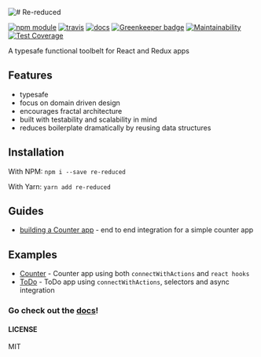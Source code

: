 ![# Re-reduced](/docs/assets/logo-positive.png)

[![npm module](https://badge.fury.io/js/re-reduced.svg)](https://www.npmjs.org/package/re-reduced)
[![travis](https://travis-ci.org/alanrsoares/re-reduced.svg?branch=master)](https://travis-ci.org/alanrsoares/re-reduced)
[![docs](https://img.shields.io/badge/docs-powered%20by%20Docz-blue.svg)](https://re-reduced.netlify.com/)
[![Greenkeeper badge](https://badges.greenkeeper.io/alanrsoares/re-reduced.svg)](https://greenkeeper.io/)
[![Maintainability](https://api.codeclimate.com/v1/badges/9ca1f9c978d188a22e8e/maintainability)](https://codeclimate.com/github/alanrsoares/re-reduced/maintainability)
[![Test Coverage](https://api.codeclimate.com/v1/badges/9ca1f9c978d188a22e8e/test_coverage)](https://codeclimate.com/github/alanrsoares/re-reduced/test_coverage)

A typesafe functional toolbelt for React and Redux apps

## Features

- typesafe
- focus on domain driven design
- encourages fractal architecture
- built with testability and scalability in mind
- reduces boilerplate dramatically by reusing data structures

## Installation

With NPM: `npm i --save re-reduced`

With Yarn: `yarn add re-reduced`

## Guides

- [building a Counter app](/getting-started) - end to end integration for a simple counter app

## Examples

- [Counter](/examples/Counter) - Counter app using both `connectWithActions` and `react hooks`
- [ToDo](/examples/ToDo) - ToDo app using `connectWithActions`, selectors and async integration

### Go check out the [docs](https://re-reduced.netlify.com/)!

#### LICENSE

MIT
